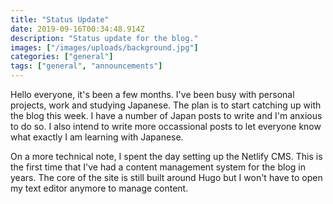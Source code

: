 ```yaml
---
title: "Status Update"
date: 2019-09-16T00:34:48.914Z
description: "Status update for the blog."
images: ["/images/uploads/background.jpg"]
categories: ["general"]
tags: ["general", "announcements"]
---
```

Hello everyone, it's been a few months. I've been busy with personal projects, work and studying Japanese. The plan is to start catching up with the blog this week. I have a number of Japan posts to write and I'm anxious to do so. I also intend to write more occassional posts to let everyone know what exactly I am learning with Japanese.

On a more technical note, I spent the day setting up the Netlify CMS. This is the first time that I've had a content management system for the blog in years. The core of the site is still built around Hugo but I won't have to open my text editor anymore to manage content.
